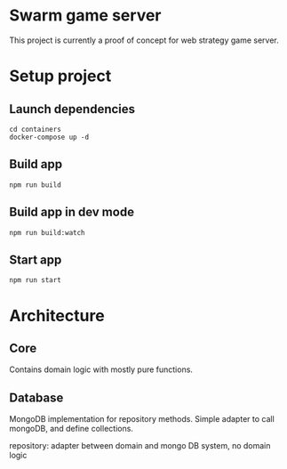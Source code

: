 # Swarm game server

This project is currently a proof of concept for web strategy game server.

# Setup project

## Launch dependencies

```
cd containers
docker-compose up -d
```

## Build app

```
npm run build
```

## Build app in dev mode

```
npm run build:watch
```

## Start app

```
npm run start
```

# Architecture

## Core

Contains domain logic with mostly pure functions.



## Database

MongoDB implementation for repository methods. Simple adapter to call mongoDB, and define collections.

repository: adapter between domain and mongo DB system, no domain logic

